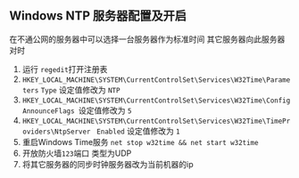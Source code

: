 ## Windows NTP 服务器配置及开启

在不通公网的服务器中可以选择一台服务器作为标准时间 其它服务器向此服务器对时

1. 运行 `regedit`打开注册表
2. `HKEY_LOCAL_MACHINE\SYSTEM\CurrentControlSet\Services\W32Time\Parameters`
`Type` 设定值修改为 `NTP`
3. `HKEY_LOCAL_MACHINE\SYSTEM\CurrentControlSet\Services\W32Time\Config`
`AnnounceFlags `设定值修改为 `5`
4. `HKEY_LOCAL_MACHINE\SYSTEM\CurrentControlSet\Services\W32Time\TimeProviders\NtpServer `
`Enabled` 设定值修改为 `1`
5. 重启Windows Time服务 `net stop w32time && net start w32time`
6. 开放防火墙`123`端口 类型为UDP
6. 将其它服务器的同步时钟服务器改为当前机器的ip

